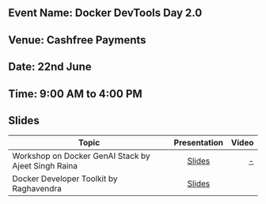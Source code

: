 ## Event Name: Docker DevTools Day 2.0 

## Venue: Cashfree Payments

## Date: 22nd June 

## Time: 9:00 AM to 4:00 PM

## Slides


| Topic        | Presentation          | Video  |
| ------------- |:-------------:| -----:|
| Workshop on Docker GenAI Stack by Ajeet Singh Raina| [Slides](https://genai-workshops-apac.netlify.app/) | [ - ]() |
| Docker Developer Toolkit by Raghavendra | [Slides](https://github.com/collabnix/dockerbangalore/blob/master/slides/2024/June/22-docker-devtools-day-20/Docker%20Developer%20Toolkits%20-%20Docker%20Devtools%20Day%202.0.pdf) | |

